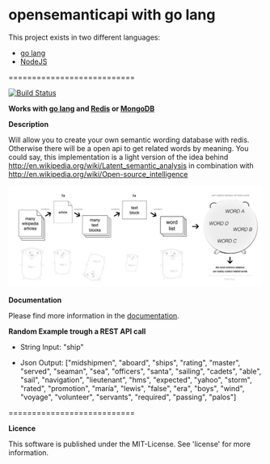 opensemanticapi with go lang
============================

This project exists in two different languages:
* [go lang](https://github.com/monbro/opensemanticapi-go-lang)
* [NodeJS](https://github.com/monbro/opensemanticapi)

===========================

[![Build Status](https://travis-ci.org/monbro/opensemanticapi-go-lang.png)](https://travis-ci.org/monbro/opensemanticapi-go-lang)

**Works with [go lang](http://golang.org) and [Redis](http://redis.com) or [MongoDB](http://mongodb.com)**

**Description**

Will allow you to create your own semantic wording database with redis. Otherwise there will be a open api to get related words by meaning. You could say, this implementation is a light version of the idea behind http://en.wikipedia.org/wiki/Latent_semantic_analysis in combination with http://en.wikipedia.org/wiki/Open-source_intelligence

![ScreenShot](https://raw.githubusercontent.com/monbro/opensemanticapi-go-lang/master/osapi_explanation.jpg)

**Documentation**

Please find more information in the [documentation](/doc/index.md).

**Random Example trough a REST API call**

* String Input: "ship"

* Json Output: ["midshipmen", "aboard", "ships", "rating", "master", "served", "seaman", "sea", "officers", "santa", "sailing", "cadets", "able", "sail", "navigation", "lieutenant", "hms", "expected", "yahoo", "storm", "rated", "promotion", "maría", "lewis", "false", "era", "boys", "wind", "voyage", "volunteer", "servants", "required", "passing", "palos"]

===========================

**Licence**

This software is published under the MIT-License. See 'license' for more information.
